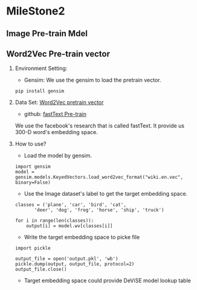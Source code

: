 # MileStone2

## Image Pre-train Mdel

## Word2Vec Pre-train vector
1. Environment Setting:
    - Gensim: We use the gensim to load the pretrain vector.
    ```
    pip install gensim
    ```

2. Data Set: [Word2Vec pretrain vector]
    - github: [fastText Pre-train]

    We use the facebook's research that is called fastText.
    It provide us 300-D word's embedding space.

3. How to use?
    - Load the model by gensim.
    ```
    import gensim
    model = gensim.models.KeyedVectors.load_word2vec_format("wiki.en.vec", binary=False)
    ```
    - Use the Image dataset's label to get the target embedding space.
    ```
    classes = ('plane', 'car', 'bird', 'cat',
           'deer', 'dog', 'frog', 'horse', 'ship', 'truck')

    for i in range(len(classes)):
        output[i] = model.wv[classes[i]]
    ```
    - Write the target embedding space to picke file
     ```
    import pickle

    output_file = open('output.pkl', 'wb')
    pickle.dump(output, output_file, protocol=2)
    output_file.close()
    ```
    - Target embedding space could provide DeViSE model lookup table


[Word2Vec pretrain vector]: https://s3-us-west-1.amazonaws.com/fasttext-vectors/wiki.en.vec
[fastText Pre-train]: https://github.com/facebookresearch/fastText/blob/master/pretrained-vectors.md
